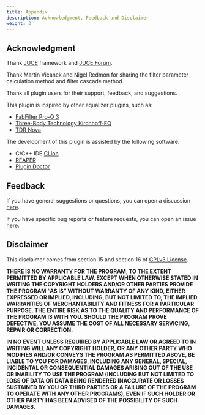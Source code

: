 ```yaml
---
title: Appendix
description: Acknowledgment, Feedback and Disclaimer
weight: 3
---
```


## Acknowledgment

Thank [JUCE](https://github.com/juce-framework/JUCE) framework and [JUCE Forum](https://forum.juce.com/).

Thank Martin Vicanek and Nigel Redmon for sharing the filter parameter calculation method and filter cascade method.

Thank all plugin users for their support, feedback, and suggestions.

This plugin is inspired by other equalizer plugins, such as:

- [FabFilter Pro-Q 3](https://www.fabfilter.com/products/pro-q-3-equalizer-plug-in)
- [Three-Body Technology Kirchhoff-EQ](https://www.threebodytech.com/en/products/kirchhoffeq)
- [TDR Nova](https://www.tokyodawn.net/tdr-nova/)

The development of this plugin is assisted by the following software:

- C/C++ IDE [CLion](https://www.jetbrains.com/clion/)
- [REAPER](https://www.reaper.fm/)
- [Plugin Doctor](https://ddmf.eu/plugindoctor/)

## Feedback

If you have general suggestions or questions, you can open a discussion [here](https://github.com/ZL-Audio/ZLEqualizer/discussions).

If you have specific bug reports or feature requests, you can open an issue [here](https://github.com/ZL-Audio/ZLEqualizer/issues).

## Disclaimer

This disclaimer comes from section 15 and section 16 of [GPLv3 License](https://www.gnu.org/licenses/gpl-3.0.en.html).

**THERE IS NO WARRANTY FOR THE PROGRAM, TO THE EXTENT PERMITTED BY APPLICABLE LAW. EXCEPT WHEN OTHERWISE STATED IN WRITING THE COPYRIGHT HOLDERS AND/OR OTHER PARTIES PROVIDE THE PROGRAM “AS IS” WITHOUT WARRANTY OF ANY KIND, EITHER EXPRESSED OR IMPLIED, INCLUDING, BUT NOT LIMITED TO, THE IMPLIED WARRANTIES OF MERCHANTABILITY AND FITNESS FOR A PARTICULAR PURPOSE. THE ENTIRE RISK AS TO THE QUALITY AND PERFORMANCE OF THE PROGRAM IS WITH YOU. SHOULD THE PROGRAM PROVE DEFECTIVE, YOU ASSUME THE COST OF ALL NECESSARY SERVICING, REPAIR OR CORRECTION.**

**IN NO EVENT UNLESS REQUIRED BY APPLICABLE LAW OR AGREED TO IN WRITING WILL ANY COPYRIGHT HOLDER, OR ANY OTHER PARTY WHO MODIFIES AND/OR CONVEYS THE PROGRAM AS PERMITTED ABOVE, BE LIABLE TO YOU FOR DAMAGES, INCLUDING ANY GENERAL, SPECIAL, INCIDENTAL OR CONSEQUENTIAL DAMAGES ARISING OUT OF THE USE OR INABILITY TO USE THE PROGRAM (INCLUDING BUT NOT LIMITED TO LOSS OF DATA OR DATA BEING RENDERED INACCURATE OR LOSSES SUSTAINED BY YOU OR THIRD PARTIES OR A FAILURE OF THE PROGRAM TO OPERATE WITH ANY OTHER PROGRAMS), EVEN IF SUCH HOLDER OR OTHER PARTY HAS BEEN ADVISED OF THE POSSIBILITY OF SUCH DAMAGES.**